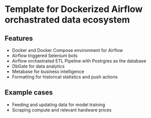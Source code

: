 # Template for Dockerized Airflow orchastrated data ecosystem

## Features

* Docker and Docker Compose environment for Airflow
* Airflow triggered Selenium bots
* Airflow orchastrated ETL Pipeline with Postrgres as the database
* DbGate for data analytics
* Metabase for business intelligence
* Formatting for historical statistics and push actions

## Example cases
* Feeding and updating data for model training
* Scraping compute and relevant hardware prices
